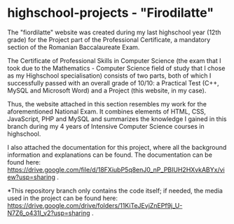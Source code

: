# highschool-projects - "Firodilatte"

The "fiordilatte" website was created during my last highschool year (12th grade) for the Project part of the Professional Certificate, a mandatory section of the Romanian Baccalaureate Exam.

The Certificate of Professional Skills in Computer Science (the exam that I took due to the Mathematics - Computer Science field of study that I chose as my Highschool specialisation) consists of two parts, both of which I successfully passed with an overall grade of 10/10: a Practical Test (C++, MySQL and Microsoft Word) and a Project (this website, in my case).

Thus, the website attached in this section resembles my work for the aforementioned National Exam. It combines elements of HTML, CSS, JavaScript, PHP and MySQL and summarizes the knowledge I gained in this branch during my 4 years of Intensive Computer Science courses in highschool.

I also attached the documentation for this project, where all the background information and explanations can be found.
The documentation can be found here: https://drive.google.com/file/d/18FXiubP5q8enJ0_nP_PBIUH2HXvkABYx/view?usp=sharing .

*This repository branch only contains the code itself; if needed, the media used in the project can be found here: https://drive.google.com/drive/folders/11KiTeJEvjZnEPf9j_U-N7Z6_o431I_v2?usp=sharing .
